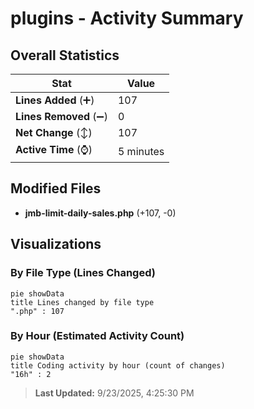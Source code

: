 # plugins - Activity Summary 

## Overall Statistics

| Stat                   | Value                                                             |
| ---------------------- | ----------------------------------------------------------------- |
| **Lines Added** (➕)   | 107                                          |
| **Lines Removed** (➖) | 0                                        |
| **Net Change** (↕)    | 107                |
| **Active Time** (⌚)   | 5 minutes |


## Modified Files
- **jmb-limit-daily-sales.php** (+107, -0)

## Visualizations

### By File Type (Lines Changed)

```mermaid
pie showData
title Lines changed by file type
".php" : 107
```

### By Hour (Estimated Activity Count)

```mermaid
pie showData
title Coding activity by hour (count of changes)
"16h" : 2
```


> **Last Updated:** 9/23/2025, 4:25:30 PM